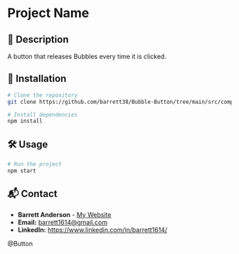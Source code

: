 # Project Name

## 📌 Description

A button that releases Bubbles every time it is clicked.

## 📖 Installation

```sh
# Clone the repository
git clone https://github.com/barrett38/Bubble-Button/tree/main/src/components/bubbly-button

# Install dependencies
npm install
```

## 🛠️ Usage

```sh
# Run the project
npm start
```

## 📬 Contact

- **Barrett Anderson** - [My Website](http://barrett.vercel.app)
- **Email:** barrett1614@gmail.com
- **LinkedIn:** https://www.linkedin.com/in/barrett1614/

@Button

